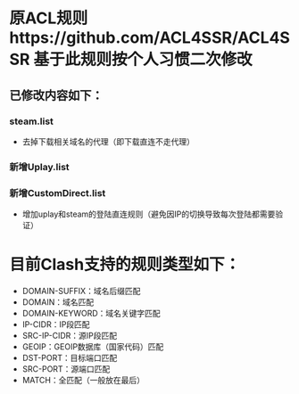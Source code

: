 # 原ACL规则https://github.com/ACL4SSR/ACL4SSR 基于此规则按个人习惯二次修改
## 已修改内容如下：
### steam.list
* 去掉下载相关域名的代理（即下载直连不走代理）
### 新增Uplay.list
### 新增CustomDirect.list
* 增加uplay和steam的登陆直连规则（避免因IP的切换导致每次登陆都需要验证）


# 目前Clash支持的规则类型如下：
* DOMAIN-SUFFIX：域名后缀匹配
* DOMAIN：域名匹配
* DOMAIN-KEYWORD：域名关键字匹配
* IP-CIDR：IP段匹配
* SRC-IP-CIDR：源IP段匹配
* GEOIP：GEOIP数据库（国家代码）匹配
* DST-PORT：目标端口匹配
* SRC-PORT：源端口匹配
* MATCH：全匹配（一般放在最后）
